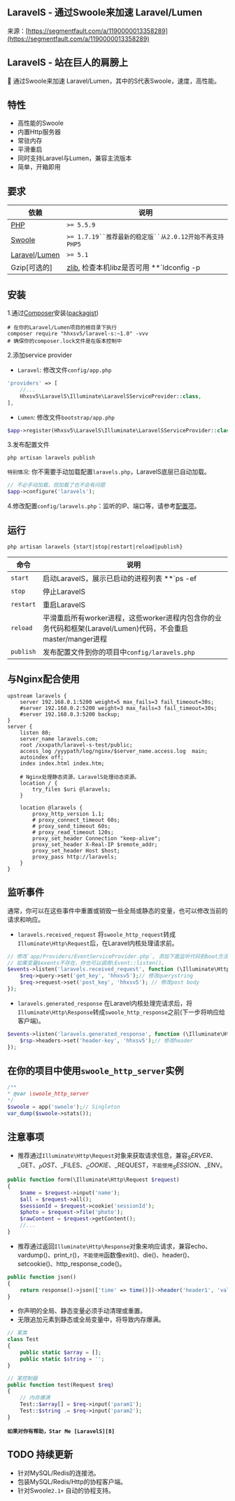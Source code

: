 ## LaravelS - 通过Swoole来加速 Laravel/Lumen

来源：[https://segmentfault.com/a/1190000013358289](https://segmentfault.com/a/1190000013358289)


## LaravelS - 站在巨人的肩膀上

🚀 通过Swoole来加速 Laravel/Lumen，其中的S代表Swoole，速度，高性能。
## 特性


* 高性能的Swoole
* 内置Http服务器
* 常驻内存
* 平滑重启
* 同时支持Laravel与Lumen，兼容主流版本
* 简单，开箱即用


## 要求

| 依赖 | 说明 |
|-|-|
| [PHP][0] | `>= 5.5.9` |
| [Swoole][1] | `>= 1.7.19``推荐最新的稳定版``从2.0.12开始不再支持PHP5` |
| [Laravel][2]/[Lumen][3] | `>= 5.1` |
| Gzip[可选的] | [zlib][4], 检查本机libz是否可用 **`ldconfig -p|grep libz`**  |


## 安装

1.通过[Composer][5]安装([packagist][6])

```
# 在你的Laravel/Lumen项目的根目录下执行
composer require "hhxsv5/laravel-s:~1.0" -vvv
# 确保你的composer.lock文件是在版本控制中
```

2.添加service provider

* `Laravel`: 修改文件`config/app.php`

```php
'providers' => [
    //...
    Hhxsv5\LaravelS\Illuminate\LaravelSServiceProvider::class,
],
```

* `Lumen`: 修改文件`bootstrap/app.php`

```php
$app->register(Hhxsv5\LaravelS\Illuminate\LaravelSServiceProvider::class);
```

3.发布配置文件

```
php artisan laravels publish
```

`特别情况`: 你不需要手动加载配置`laravels.php`，LaravelS底层已自动加载。

```php
// 不必手动加载，但加载了也不会有问题
$app->configure('laravels');
```

4.修改配置`config/laravels.php`：监听的IP、端口等，请参考[配置项][7]。
## 运行

`php artisan laravels {start|stop|restart|reload|publish}`

| 命令 | 说明 |
|-|-|
| `start` | 启动LaravelS，展示已启动的进程列表  **`ps -ef|grep laravels`**  |
| `stop` | 停止LaravelS |
| `restart` | 重启LaravelS |
| `reload` | 平滑重启所有worker进程，这些worker进程内包含你的业务代码和框架(Laravel/Lumen)代码，不会重启master/manger进程 |
| `publish` | 发布配置文件到你的项目中`config/laravels.php` |


## 与Nginx配合使用

```nginx
upstream laravels {
    server 192.168.0.1:5200 weight=5 max_fails=3 fail_timeout=30s;
    #server 192.168.0.2:5200 weight=3 max_fails=3 fail_timeout=30s;
    #server 192.168.0.3:5200 backup;
}
server {
    listen 80;
    server_name laravels.com;
    root /xxxpath/laravel-s-test/public;
    access_log /yyypath/log/nginx/$server_name.access.log  main;
    autoindex off;
    index index.html index.htm;
    
    # Nginx处理静态资源，LaravelS处理动态资源。
    location / {
        try_files $uri @laravels;
    }

    location @laravels {
        proxy_http_version 1.1;
        # proxy_connect_timeout 60s;
        # proxy_send_timeout 60s;
        # proxy_read_timeout 120s;
        proxy_set_header Connection "keep-alive";
        proxy_set_header X-Real-IP $remote_addr;
        proxy_set_header Host $host;
        proxy_pass http://laravels;
    }
}
```
## 监听事件

通常，你可以在这些事件中重置或销毁一些全局或静态的变量，也可以修改当前的请求和响应。
* `laravels.received_request` 将`swoole_http_request`转成`Illuminate\Http\Request`后，在Laravel内核处理请求前。

```php
// 修改`app/Providers/EventServiceProvider.php`, 添加下面监听代码到boot方法中
// 如果变量$exents不存在，你也可以调用\Event::listen()。
$events->listen('laravels.received_request', function (\Illuminate\Http\Request $req) {
    $req->query->set('get_key', 'hhxsv5');// 修改querystring
    $req->request->set('post_key', 'hhxsv5'); // 修改post body
});
```

* `laravels.generated_response` 在Laravel内核处理完请求后，将`Illuminate\Http\Response`转成`swoole_http_response`之前(下一步将响应给客户端)。

```php
$events->listen('laravels.generated_response', function (\Illuminate\Http\Request $req, \Symfony\Component\HttpFoundation\Response $rsp) {
    $rsp->headers->set('header-key', 'hhxsv5');// 修改header
});
```
## 在你的项目中使用`swoole_http_server`实例

```php
/**
* @var \swoole_http_server
*/
$swoole = app('swoole');// Singleton
var_dump($swoole->stats());
```
## 注意事项

* 推荐通过`Illuminate\Http\Request`对象来获取请求信息，兼容$_SERVER、$_GET、$_POST、$_FILES、$_COOKIE、$_REQUEST，`不能使用`$_SESSION、$_ENV。

```php
public function form(\Illuminate\Http\Request $request)
{
    $name = $request->input('name');
    $all = $request->all();
    $sessionId = $request->cookie('sessionId');
    $photo = $request->file('photo');
    $rawContent = $request->getContent();
    //...
}
```

* 推荐通过返回`Illuminate\Http\Response`对象来响应请求，兼容echo、vardump()、print_r()，`不能使用`函数像exit()、die()、header()、setcookie()、http_response_code()。

```php
public function json()
{
    return response()->json(['time' => time()])->header('header1', 'value1')->withCookie('c1', 'v1');
}
```


* 你声明的全局、静态变量必须手动清理或重置。
* 无限追加元素到静态或全局变量中，将导致内存爆满。


```php
// 某类
class Test
{
    public static $array = [];
    public static $string = '';
}

// 某控制器
public function test(Request $req)
{
    // 内存爆满
    Test::$array[] = $req->input('param1');
    Test::$string .= $req->input('param2');
}
```

**`如果对你有帮助，Star Me [LaravelS][8]`** 
## TODO 持续更新


* 针对MySQL/Redis的连接池。
* 包装MySQL/Redis/Http的协程客户端。
* 针对Swoole`2.1+` 自动的协程支持。


[0]: https://secure.php.net/manual/zh/install.php
[1]: https://www.swoole.com/
[2]: https://laravel.com/
[3]: https://lumen.laravel.com/
[4]: https://zlib.net/
[5]: https://getcomposer.org/
[6]: https://packagist.org/packages/hhxsv5/laravel-s
[7]: https://github.com/hhxsv5/laravel-s/blob/master/Settings-CN.md
[8]: https://github.com/hhxsv5/laravel-s